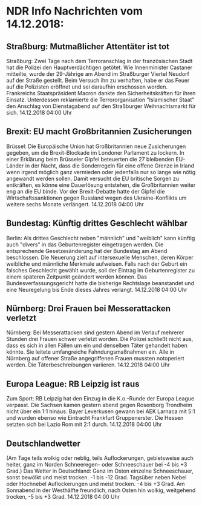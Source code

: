 # NDR Info Nachrichten vom 14.12.2018:


## Straßburg: Mutmaßlicher Attentäter ist tot
Straßburg: Zwei Tage nach dem Terroranschlag in der französischen Stadt hat die Polizei den Hauptverdächtigen getötet. Wie Innenminister Castaner mitteilte, wurde der 29-Jährige am Abend im Straßburger Viertel Neudorf auf der Straße gestellt. Beim Versuch ihn zu verhaften, habe er das Feuer auf die Polizisten eröffnet und sei daraufhin erschossen worden. Frankreichs Staatspräsident Macron dankte den Sicherheitskräften für ihren Einsatz. Unterdessen reklamierte die Terrororganisation "Islamischer Staat" den Anschlag von Dienstagabend auf den Straßburger Weihnachtsmarkt für sich. 14.12.2018 04:00 Uhr 

## Brexit: EU macht Großbritannien Zusicherungen
Brüssel: Die Europäische Union hat Großbritannien neue Zusicherungen gegeben, um die Brexit-Blockade im Londoner Parlament zu lockern. In einer Erklärung beim Brüsseler Gipfel beteuerten die 27 bleibenden EU-Länder in der Nacht, dass die Sonderregeln für eine offene Grenze in Irland wenn irgend möglich ganz vermieden oder jedenfalls nur so lange wie nötig angewandt werden sollen. Damit versucht die EU britische Sorgen zu entkräften, es könne eine Dauerlösung entstehen, die Großbritannien weiter eng an die EU binde. Vor der Brexit-Debatte hatte der Gipfel die Wirtschaftssanktionen gegen Russland wegen des Ukraine-Konflikts um weitere sechs Monate verlängert. 14.12.2018 04:00 Uhr 

## Bundestag: Künftig drittes Geschlecht wählbar
Berlin: Als drittes Geschlecht neben "männlich" und "weiblich" kann künftig auch "divers" in das Geburtenregister eingetragen werden. Die entsprechende Gesetzesänderung hat der Bundestag am Abend beschlossen. Die Neuerung zielt auf intersexuelle Menschen, deren Körper weibliche und männliche Merkmale aufweisen. Falls nach der Geburt ein falsches Geschlecht gewählt wurde, soll der Eintrag im Geburtenregister zu einem späteren Zeitpunkt geändert werden können. Das Bundesverfassungsgericht hatte die bisherige Rechtslage beanstandet und eine Neuregelung bis Ende dieses Jahres verlangt. 14.12.2018 04:00 Uhr 

## Nürnberg: Drei Frauen bei Messerattacken verletzt
Nürnberg: Bei Messerattacken sind gestern Abend im Verlauf mehrerer Stunden drei Frauen schwer verletzt worden. Die Polizei schließt nicht aus, dass es sich in allen Fällen um ein und denselben Täter gehandelt haben könnte. Sie leitete umfangreiche Fahndungsmaßnahmen ein. Alle in Nürnberg auf offener Straße angegriffenen Frauen mussten notoperiert werden. Die Täterbeschreibungen variieren. 14.12.2018 04:00 Uhr 

## Europa League: RB Leipzig ist raus
Zum Sport:  RB Leipzig hat den Einzug in die K.o.-Runde der Europa League verpasst. Die Sachsen kamen gestern abend gegen Rosenborg Trondheim nicht über ein 1:1 hinaus. Bayer Leverkusen gewann bei AEK Larnaca mit 5:1 und wurden ebenso wie Eintracht Frankfurt Gruppenerster. Die Hessen setzten sich bei Lazio Rom mit 2:1 durch. 14.12.2018 04:00 Uhr 

## Deutschlandwetter
(Am Tage teils wolkig oder neblig, teils Auflockerungen, gebietsweise auch heiter, ganz im Norden Schneeregen- oder Schneeschauer bei -4 bis +3 Grad.) Das Wetter in Deutschland: Ganz im Osten einzelne Schneeschauer, sonst bewölkt und meist trocken. -1 bis -12 Grad. Tagsüber neben Nebel oder Hochnebel Auflockerungen und meist trocken. -4 bis +3 Grad. Am Sonnabend in der Westhälfte freundlich, nach Osten hin wolkig, weitgehend trocken, -5 bis +3 Grad. 14.12.2018 04:00 Uhr 
